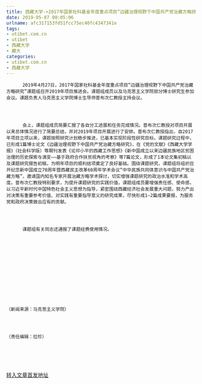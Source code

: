 ```yaml
---
title: 西藏大学->2017年国家社科基金年度重点项目“边疆治理视野下中国共产党治藏方略研究”课题组召开2019年项目推进会 | utibet.com.cn
date: 2019-05-07 00:05:06
urlname: afc317153fd51fcc75ec40fc4347341e
tags: 
- utibet.com.cn
- utibet
- 西藏大学
- 藏大
categories:
- utibet.com.cn
- 西藏大学
---
```




	      2019年4月27日，2017年国家社科基金年度重点项目“边疆治理视野下中国共产党治藏方略研究”课题组召开2019年项目推进会。课题组成员以及马克思主义学院部分博士研究生参加会议。课题负责人马克思主义学院博士生导师普布次仁教授主持会议。



	      会上，课题组成员简要汇报了各自分工进展和任务完成情况。普布次仁教授对项目开展以来总体情况进行了简要总结，并对2019年项目开展进行了安排。普布次仁教授指出，自2017年项目立项以来，课题按照研究计划稳步推进，已基本实现阶段性研究目标。课题研究过程中，已形成1篇博士论文《边疆治理视野下中国共产党治藏方略研究》，在《党的文献》《西藏大学学报》（社会科学版）等期刊发表《论邓小平的西藏工作思想》《新中国成立以来边疆民族地区贫困治理的历史探索与演变——基于政府合作扶贫视角的考察》等7篇论文，形成了1本论文集初稿以及课题研究报告初稿，为明年项目的顺利结项奠定了良好基础。围绕课题研究，课题组将组织召开纪念新中国成立70周年暨西藏民主改革60周年学术会议“中华民族共同体意识与中国共产党治藏方略”，邀请国内知名专家开展治藏方略学术探讨，切实增强课题研究的政治水准和学术高度。普布次仁教授特别要求，为提升课题研究的实践价值，课题组成员要增强责任感、使命感，以习近平新时代中国特色社会主义思想为指导，紧密围绕西藏经济社会发展重大问题，努力产出对决策有重要参考价值、对实践有重要指导意义的研究成果，尽快形成1—2篇成果要报，为服务党和政府决策做出应有的贡献。



	      课题组有关同志还通报了课题经费使用情况。



	 



	 



	（新闻来源：马克思主义学院）



	（责任编辑：拉珍）



	 

[转入文章首发地址](http://www.utibet.edu.cn/news/article_3_5_14904.html)